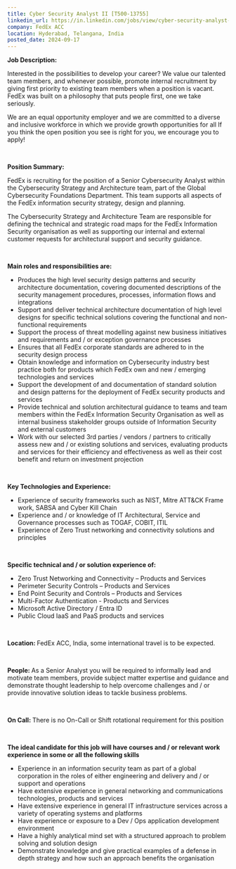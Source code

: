```yaml
---
title: Cyber Security Analyst II [T500-13755]
linkedin_url: https://in.linkedin.com/jobs/view/cyber-security-analyst-ii-t500-13755-at-fedex-acc-4011420389?position=49&pageNum=0&refId=uqvmcPXW4qvjxNBQS0nfgA%3D%3D&trackingId=tZZr6r8Mumfn6zXi98YZpg%3D%3D
company: FedEx ACC
location: Hyderabad, Telangana, India
posted_date: 2024-09-17
---
```


<div class="description__text description__text--rich">
<section class="show-more-less-html" data-max-lines="5">
<div class="show-more-less-html__markup show-more-less-html__markup--clamp-after-5 relative overflow-hidden">
<p><strong>Job Description:</strong></p><p>Interested in the possibilities to develop your career? We value our talented team members, and whenever possible, promote internal recruitment by giving first priority to existing team members when a position is vacant. FedEx was built on a philosophy that puts people first, one we take seriously. </p><p>We are an equal opportunity employer and we are committed to a diverse and inclusive workforce in which we provide growth opportunities for all If you think the open position you see is right for you, we encourage you to apply! </p><p><br/></p><p><strong>Position Summary:</strong></p><p>FedEx is recruiting for the position of a Senior Cybersecurity Analyst within the Cybersecurity Strategy and Architecture team, part of the Global Cybersecurity Foundations Department. This team supports all aspects of the FedEx information security strategy, design and planning.</p><p>The Cybersecurity Strategy and Architecture Team are responsible for defining the technical and strategic road maps for the FedEx Information Security organisation as well as supporting our internal and external customer requests for architectural support and security guidance.</p><p><br/></p><p><strong>Main roles and responsibilities are:</strong></p><ul><li>Produces the high level security design patterns and security architecture documentation, covering documented descriptions of the security management procedures, processes, information flows and integrations</li><li>Support and deliver technical architecture documentation of high level designs for specific technical solutions covering the functional and non-functional requirements</li><li>Support the process of threat modelling against new business initiatives and requirements and / or exception governance processes</li><li>Ensures that all FedEx corporate standards are adhered to in the security design process</li><li>Obtain knowledge and information on Cybersecurity industry best practice both for products which FedEx own and new / emerging technologies and services</li><li>Support the development of and documentation of standard solution and design patterns for the deployment of FedEx security products and services</li><li>Provide technical and solution architectural guidance to teams and team members within the FedEx Information Security Organisation as well as internal business stakeholder groups outside of Information Security and external customers</li><li>Work with our selected 3rd parties / vendors / partners to critically assess new and / or existing solutions and services, evaluating products and services for their efficiency and effectiveness as well as their cost benefit and return on investment projection</li></ul><p><br/></p><p><strong>Key Technologies and Experience:</strong></p><ul><li>Experience of security frameworks such as NIST, Mitre ATT&amp;CK Frame work, SABSA and Cyber Kill Chain</li><li>Experience and / or knowledge of IT Architectural, Service and Governance processes such as TOGAF, COBIT, ITIL</li><li>Experience of Zero Trust networking and connectivity solutions and principles</li></ul><p><br/></p><p><strong>Specific technical and / or solution experience of:</strong></p><ul><li>Zero Trust Networking and Connectivity – Products and Services</li><li>Perimeter Security Controls – Products and Services</li><li>End Point Security and Controls – Products and Services</li><li>Multi-Factor Authentication - Products and Services</li><li>Microsoft Active Directory / Entra ID</li><li>Public Cloud IaaS and PaaS products and services</li></ul><p><br/></p><p><strong>Location: </strong>FedEx ACC, India, some international travel is to be expected. </p><p><br/></p><p><strong>People: </strong>As a Senior Analyst you will be required to informally lead and motivate team members, provide subject matter expertise and guidance and demonstrate thought leadership to help overcome challenges and / or provide innovative solution ideas to tackle business problems.</p><p><br/></p><p><strong>On Call: </strong>There is no On-Call or Shift rotational requirement for this position</p><p><br/></p><p><strong>The ideal candidate for this job will have courses and / or relevant work experience in some or all the following skills </strong></p><ul><li>Experience in an information security team as part of a global corporation in the roles of either engineering and delivery and / or support and operations</li><li>Have extensive experience in general networking and communications technologies, products and services</li><li>Have extensive experience in general IT infrastructure services across a variety of operating systems and platforms</li><li>Have experience or exposure to a Dev / Ops application development environment</li><li>Have a highly analytical mind set with a structured approach to problem solving and solution design</li><li>Demonstrate knowledge and give practical examples of a defense in depth strategy and how such an approach benefits the organisation</li></ul>
</div>


<!-- --> </section>
</div>